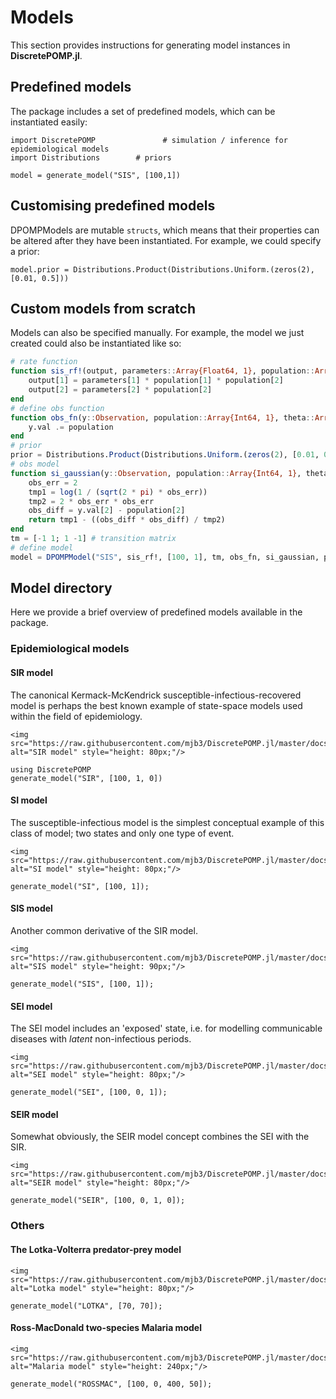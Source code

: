 # Models

This section provides instructions for generating model instances in **DiscretePOMP.jl**.

## Predefined models

The package includes a set of predefined models, which can be instantiated easily:

```@repl 1
import DiscretePOMP               # simulation / inference for epidemiological models
import Distributions        # priors

model = generate_model("SIS", [100,1])
```

## Customising predefined models

DPOMPModels are mutable ``structs``, which means that their properties can be altered after they have been instantiated. For example, we could specify a prior:

```@repl 1
model.prior = Distributions.Product(Distributions.Uniform.(zeros(2), [0.01, 0.5]))
```

## Custom models from scratch

Models can also be specified manually. For example, the model we just created could also be instantiated like so:

``` julia
# rate function
function sis_rf!(output, parameters::Array{Float64, 1}, population::Array{Int64, 1})
    output[1] = parameters[1] * population[1] * population[2]
    output[2] = parameters[2] * population[2]
end
# define obs function
function obs_fn(y::Observation, population::Array{Int64, 1}, theta::Array{Float64,1})
    y.val .= population
end
# prior
prior = Distributions.Product(Distributions.Uniform.(zeros(2), [0.01, 0.05]))
# obs model
function si_gaussian(y::Observation, population::Array{Int64, 1}, theta::Array{Float64,1})
    obs_err = 2
    tmp1 = log(1 / (sqrt(2 * pi) * obs_err))
    tmp2 = 2 * obs_err * obs_err
    obs_diff = y.val[2] - population[2]
    return tmp1 - ((obs_diff * obs_diff) / tmp2)
end
tm = [-1 1; 1 -1] # transition matrix
# define model
model = DPOMPModel("SIS", sis_rf!, [100, 1], tm, obs_fn, si_gaussian, prior, 0)
```

## Model directory
Here we provide a brief overview of predefined models available in the package.

### Epidemiological models

#### SIR model
The canonical Kermack-McKendrick susceptible-infectious-recovered model is perhaps the best known example of state-space models used within the field of epidemiology.

```@raw html
<img src="https://raw.githubusercontent.com/mjb3/DiscretePOMP.jl/master/docs/img/sir.png" alt="SIR model" style="height: 80px;"/>
```

```@repl 1
using DiscretePOMP
generate_model("SIR", [100, 1, 0])
```

#### SI model
The susceptible-infectious model is the simplest conceptual example of this class of model; two states and only one type of event.

```@raw html
<img src="https://raw.githubusercontent.com/mjb3/DiscretePOMP.jl/master/docs/img/si.png" alt="SI model" style="height: 80px;"/>
```

```@repl 1
generate_model("SI", [100, 1]);
```

#### SIS model
Another common derivative of the SIR model.

```@raw html
<img src="https://raw.githubusercontent.com/mjb3/DiscretePOMP.jl/master/docs/img/sis.png" alt="SIS model" style="height: 90px;"/>
```

```@repl 1
generate_model("SIS", [100, 1]);
```

#### SEI model
The SEI model includes an 'exposed' state, i.e. for modelling communicable diseases with *latent* non-infectious periods.

```@raw html
<img src="https://raw.githubusercontent.com/mjb3/DiscretePOMP.jl/master/docs/img/sei.png" alt="SEI model" style="height: 80px;"/>
```
```@repl 1
generate_model("SEI", [100, 0, 1]);
```

#### SEIR model
Somewhat obviously, the SEIR model concept combines the SEI with the SIR.

```@raw html
<img src="https://raw.githubusercontent.com/mjb3/DiscretePOMP.jl/master/docs/img/seir.png" alt="SEIR model" style="height: 80px;"/>
```

```@repl 1
generate_model("SEIR", [100, 0, 1, 0]);
```

### Others

#### The Lotka-Volterra predator-prey model

```@raw html
<img src="https://raw.githubusercontent.com/mjb3/DiscretePOMP.jl/master/docs/img/lotka.png" alt="Lotka model" style="height: 80px;"/>
```

```@repl 1
generate_model("LOTKA", [70, 70]);
```

#### Ross-MacDonald two-species Malaria model

```@raw html
<img src="https://raw.githubusercontent.com/mjb3/DiscretePOMP.jl/master/docs/img/rossmac.png" alt="Malaria model" style="height: 240px;"/>
```

```@repl 1
generate_model("ROSSMAC", [100, 0, 400, 50]);
```
